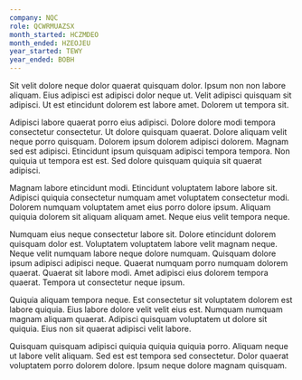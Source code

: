 ```yaml
---
company: NQC
role: QCWRMUAZSX
month_started: HCZMDEO
month_ended: HZEOJEU
year_started: TEWY
year_ended: BOBH
---
```


Sit velit dolore neque dolor quaerat quisquam dolor. Ipsum non non labore aliquam. Eius adipisci est adipisci dolor neque ut. Velit adipisci quisquam sit adipisci. Ut est etincidunt dolorem est labore amet. Dolorem ut tempora sit.

Adipisci labore quaerat porro eius adipisci. Dolore dolore modi tempora consectetur consectetur. Ut dolore quisquam quaerat. Dolore aliquam velit neque porro quisquam. Dolorem ipsum dolorem adipisci dolorem. Magnam sed est adipisci. Etincidunt ipsum quisquam adipisci tempora tempora. Non quiquia ut tempora est est. Sed dolore quisquam quiquia sit quaerat adipisci.

Magnam labore etincidunt modi. Etincidunt voluptatem labore labore sit. Adipisci quiquia consectetur numquam amet voluptatem consectetur modi. Dolorem numquam voluptatem amet eius porro dolore ipsum. Aliquam quiquia dolorem sit aliquam aliquam amet. Neque eius velit tempora neque.

Numquam eius neque consectetur labore sit. Dolore etincidunt dolorem quisquam dolor est. Voluptatem voluptatem labore velit magnam neque. Neque velit numquam labore neque dolore numquam. Quisquam dolore ipsum adipisci adipisci neque. Quaerat numquam porro numquam dolorem quaerat. Quaerat sit labore modi. Amet adipisci eius dolorem tempora quaerat. Tempora ut consectetur neque ipsum.

Quiquia aliquam tempora neque. Est consectetur sit voluptatem dolorem est labore quiquia. Eius labore dolore velit velit eius est. Numquam numquam magnam aliquam quaerat. Adipisci quisquam voluptatem ut dolore sit quiquia. Eius non sit quaerat adipisci velit labore.

Quisquam quisquam adipisci quiquia quiquia quiquia porro. Aliquam neque ut labore velit aliquam. Sed est est tempora sed consectetur. Dolor quaerat voluptatem porro dolorem dolore. Ipsum neque dolore magnam quisquam.
    